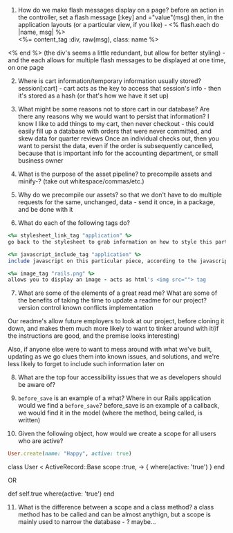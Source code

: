 1. How do we make flash messages display on a page?
before an action in the controller, set a flash message [:key] and ="value"(msg)
then, in the application layouts (or a particular view, if you like) -
  <% flash.each do |name, msg| %>
    <div class="alert alert-success" role="alert"">
      <%= content_tag :div, raw(msg), class: name %>
    </div>
  <% end %>
(the div's seems a little redundant, but allow for better styling) - and the each allows for multiple flash messages to be displayed at one time, on one page

2. Where is cart information/temporary information usually stored?
session[:cart] - cart acts as the key to access that session's info - then it's stored as a hash (or that's how we have it set up)

3. What might be some reasons not to store cart in our database? Are there any reasons why we would want to persist that information?
I know I like to add things to my cart, then never checkout - this could easily fill up a database with orders that were never committed, and skew data for quarter reviews
Once an individual checks out, then you want to persist the data, even if the order is subsequently cancelled, because that is important info for the accounting department, or small business owner

4. What is the purpose of the asset pipeline?
to precompile assets and minify-? (take out whitespace/commas/etc.)

5. Why do we precompile our assets?
so that we don't have to do multiple requests for the same, unchanged, data - send it once, in a package, and be done with it

6. What do each of the following tags do?

```ruby
<%= stylesheet_link_tag "application" %>
go back to the stylesheet to grab information on how to style this particular piece

<%= javascript_include_tag "application" %>
include javascript on this particular piece, according to the javascript file in your project

<%= image_tag "rails.png" %>
allows you to display an image - acts as html's <img src=""> tag
```

7. What are some of the elements of a great read me? What are some of the benefits of taking the time to update a readme for our project?
version control
known conflicts
implementation

Our readme's allow future employers to look at our project, before cloning it down, and makes them much more likely to want to tinker around with it(if the instructions are good, and the premise looks interesting)

Also, if anyone else were to want to mess around with what we've built, updating as we go clues them into known issues, and solutions, and we're less likely to forget to include such information later on

8. What are the top four accessibility issues that we as developers should be aware of?

9. `before_save` is an example of a what? Where in our Rails application would we find a `before_save`?
before_save is an example of a callback, we would find it in the model (where the method, being called, is written)

10. Given the following object, how would we create a scope for all users who are active?

```ruby
User.create(name: "Happy", active: true)
```

  class User < ActiveRecord::Base
    scope :true, -> { where(active: 'true') }
  end

OR  

  def self.true
    where(active: 'true')
  end

11. What is the difference between a scope and a class method?
a class method has to be called and can be almost anythign, but a scope is mainly used to narrow the database - ? maybe...
